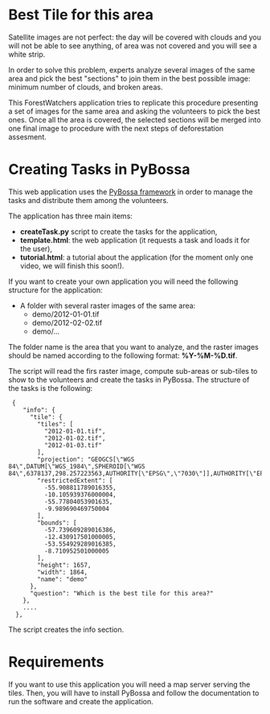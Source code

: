 Best Tile for this area
=======================

Satellite images are not perfect: the day will be covered with clouds and you
will not be able to see anything, of area was not covered and you will see
a white strip.

In order to solve this problem, experts analyze several images of the same area
and pick the best "sections" to join them in the best possible image: minimum
number of clouds, and broken areas.

This ForestWatchers application tries to replicate this procedure presenting
a set of images for the same area and asking the volunteers to pick the best
ones. Once all the area is covered, the selected sections will be merged into
one final image to procedure with the next steps of deforestation assesment.

Creating Tasks in PyBossa
=========================

This web application uses the [PyBossa framework](http://pybossa.com) in order
to manage the tasks and distribute them among the volunteers. 

The application has three main items:

 * **createTask.py** script to create the tasks for the application,
 * **template.html**: the web application (it requests a task and loads it for
   the user),
 * **tutorial.html**: a tutorial about the application (for the moment only one
   video, we will finish this soon!).

If you want to create your own application you will need the following
structure for the application:

 * A folder with several raster images of the same area:
     * demo/2012-01-01.tif
     * demo/2012-02-02.tif
     * demo/...

The folder name is the area that you want to analyze, and the raster images
should be named according to the following format: **%Y-%M-%D.tif**.

The script will read the firs raster image, compute sub-areas or sub-tiles to
show to the volunteers and create the tasks in PyBossa. The structure of the
tasks is the following:

```
 {
    "info": {
      "tile": {
        "tiles": [
          "2012-01-01.tif",
          "2012-01-02.tif",
          "2012-01-03.tif"
        ],
        "projection": "GEOGCS[\"WGS 84\",DATUM[\"WGS_1984\",SPHEROID[\"WGS 84\",6378137,298.257223563,AUTHORITY[\"EPSG\",\"7030\"]],AUTHORITY[\"EPSG\",\"6326\"]],PRIMEM[\"Greenwich\",0],UNIT[\"degree\",0.0174532925199433],AUTHORITY[\"EPSG\",\"4326\"]]",
        "restrictedExtent": [
          -55.908811789016355,
          -10.105939376000004,
          -55.77804053901635,
          -9.989690469750004
        ],
        "bounds": [
          -57.739609289016386,
          -12.430917501000005,
          -53.554929289016385,
          -8.710952501000005
        ],
        "height": 1657,
        "width": 1864,
        "name": "demo"
      },
      "question": "Which is the best tile for this area?"
    },
    ....
  },
```


The script creates the info section.

Requirements
============

If you want to use this application you will need a map server serving the
tiles. Then, you will have to install PyBossa and follow the documentation to
run the software and create the application.
